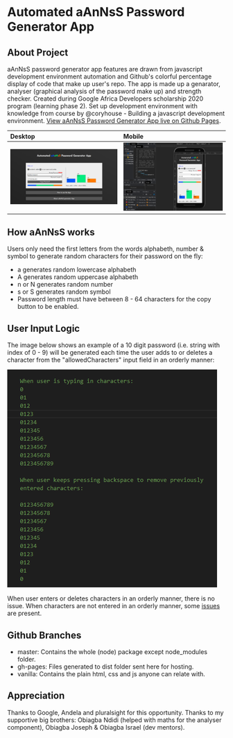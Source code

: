 # Automated aAnNsS Password Generator App
## About Project
aAnNsS password generator app features are drawn from javascript development environment automation and Github's colorful percentage display of code that make up user's repo. The app is made up a genarator, analyser (graphical analysis of the password make up) and strength checker.
Created during Google Africa Developers scholarship 2020 program (learning phase 2). Set up development environment with knowledge from course by @coryhouse - Building a javascript development environment.
[View aAnNsS Password Generator App live on Github Pages](https://ifycode-extension.github.io/automated-aannss-password-generator-app/).

|Desktop |Mobile |
|:-- |:-- |
|![desktop](./readmeExtension/aAnNsS-password-generator-app.PNG)|![mobile](./readmeExtension/aAnNsS-mobile.PNG)|

## How aAnNsS works
Users only need the first letters from the words alphabeth, number & symbol to generate random characters for their password on the fly:
* a generates random lowercase alphabeth
* A generates random uppercase alphabeth
* n or N generates random number
* s or S generates random symbol
* Password length must have between 8 - 64 characters for the copy button to be enabled.

## User Input Logic
The image below shows an example of a 10 digit password (i.e. string with index of 0 - 9) will be generated each time the user adds to or deletes a character from the "allowedCharacters" input field in an orderly manner:

![User Input Logic](./readmeExtension/aAnNsS-logic.PNG)

When user enters or deletes characters in an orderly manner, there is no issue. When characters are not entered in an orderly manner, some [issues](https://github.com/Ifycode/Automated-aAnNsS-Password-Generator-App/issues/3) are present.

## Github Branches
* master: Contains the whole (node) package except node_modules folder.
* gh-pages: Files generated to dist folder sent here for hosting.
* vanilla: Contains the plain html, css and js anyone can relate with.

## Appreciation
Thanks to Google, Andela and pluralsight for this opportunity. Thanks to my supportive big brothers: Obiagba Ndidi (helped with maths for the analyser component), Obiagba Joseph & Obiagba Israel (dev mentors).
